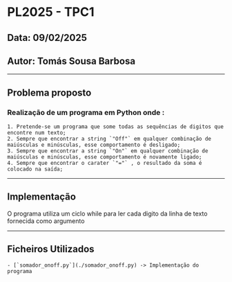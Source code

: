 # **PL2025 - TPC1**

## **Data:** 09/02/2025 

## **Autor:** Tomás Sousa Barbosa

---
## **Problema proposto**

 ### Realização de um programa em Python onde :

    1. Pretende-se um programa que some todas as sequências de digitos que encontre num texto;
    2. Sempre que encontrar a string `"Off"` em qualquer combinação de maiúsculas e minúsculas, esse comportamento é desligado;
    3. Sempre que encontrar a string `"On"` em qualquer combinação de maiúsculas e minúsculas, esse comportamento é novamente ligado;
    4. Sempre que encontrar o carater `"="` , o resultado da soma é colocado na saída;

---
## **Implementação**

O programa utiliza um ciclo while para ler cada digito da linha de texto fornecida como argumento

---
## **Ficheiros Utilizados**
    - [`somador_onoff.py`](./somador_onoff.py) -> Implementação do programa



 



    

